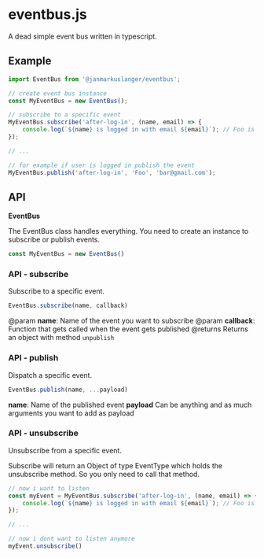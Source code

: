 # eventbus.js
A dead simple event bus written in typescript. 

## Example

``` javascript
import EventBus from '@janmarkuslanger/eventbus';

// create event bus instance
const MyEventBus = new EventBus();

// subscribe to a specific event
MyEventBus.subscribe('after-log-in', (name, email) => {
    console.log(`${name} is logged in with email ${email}`); // Foo is logged in
});

// ...

// for example if user is logged in publish the event
MyEventBus.publish('after-log-in', 'Foo', 'bar@gmail.com');

```

## API 

**EventBus**

The EventBus class handles everything. 
You need to create an instance to subscribe or publish events. 

``` javascript
const MyEventBus = new EventBus()
```

### API - subscribe

Subscribe to a specific event.

``` javascript
EventBus.subscribe(name, callback)
```

@param **name**:  Name of the event you want to subscribe
@param **callback**:  Function that gets called when the event gets published
@returns Returns an object with method `unpublish`


### API - publish 

Dispatch a specific event.

``` javascript
EventBus.publish(name, ...payload)
```

**name**: Name of the published event
**payload** Can be anything and as much arguments you want to add as payload


### API - unsubscribe

Unsubscribe from a specific event. 

Subscribe will return an Object of type EventType which holds the unsubscribe method. 
So you only need to call that method.

``` javascript
// now i want to listen 
const myEvent = MyEventBus.subscribe('after-log-in', (name, email) => {
    console.log(`${name} is logged in with email ${email}`); // Foo is logged in
});

// ...

// now i dont want to listen anymore
myEvent.unsubscribe()

```






